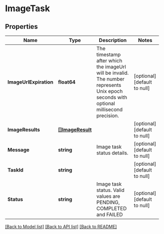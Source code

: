 # ImageTask

## Properties
Name | Type | Description | Notes
------------ | ------------- | ------------- | -------------
**ImageUrlExpiration** | **float64** | The timestamp after which the imageUrl will be invalid. The number represents Unix epoch seconds with optional millisecond precision. | [optional] [default to null]
**ImageResults** | [**[]ImageResult**](ImageResult.md) |  | [optional] [default to null]
**Message** | **string** | Image task status details. | [optional] [default to null]
**TaskId** | **string** |  | [optional] [default to null]
**Status** | **string** | Image task status. Valid values are PENDING, COMPLETED and FAILED | [optional] [default to null]

[[Back to Model list]](../README.md#documentation-for-models) [[Back to API list]](../README.md#documentation-for-api-endpoints) [[Back to README]](../README.md)


